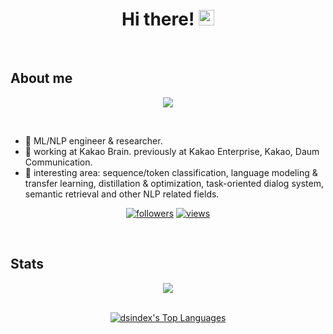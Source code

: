 <div align="center">
   <h1>Hi there! <img src="https://media.giphy.com/media/hvRJCLFzcasrR4ia7z/giphy.gif" width="25px"></h1>
</div>

<br>

## About me

<div align="center">
   <p align="center">
       <img align="center" src="https://github-readme-stats.vercel.app/api?username=dsindex&count_private=true&show_icons=true&hide_title=true&hide=stars" />
   </p>
</div>

<br>

- 🔭 ML/NLP engineer & researcher.
- 🌱 working at Kakao Brain. previously at Kakao Enterprise, Kakao, Daum Communication.
- 🤔 interesting area: sequence/token classification, language modeling & transfer learning, distillation & optimization, task-oriented dialog system, semantic retrieval and other NLP related fields.

<div align="center">
    <p align="center">
        <a href="https://github.com/dsindex"><img alt="followers" title="Follow me on Github" src="https://img.shields.io/github/followers/dsindex?color=236ad3&style=for-the-badge&logo=github&label=Follow"/></a>
        <a href="https://github.com/dsindex"><img alt="views" title="Github views" src="https://freshidea.com/jonah/app/ghpvc/"/></a>
    </p>
</div>

<br>

## Stats

<div align="center">
   <img src="https://github-profile-trophy.vercel.app/?username=dsindex&theme=flat&no-frame=true&margin-w=30" />
</div>

<br>

<div align="center">
    <p align="center">
        <a href="https://github.com/dsindex/github-readme-stats"><img alt="dsindex's Top Languages" src="https://github-readme-stats.vercel.app/api/top-langs/?username=dsindex&langs_count=10&layout=compact#" /></a>
    </p>
</div>

